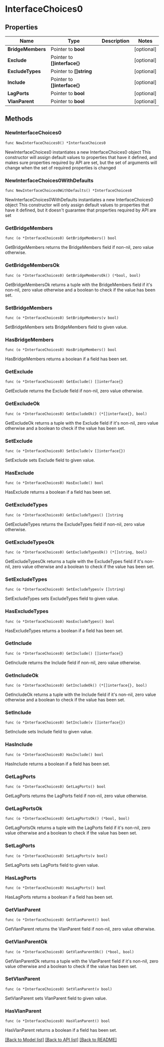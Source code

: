 # InterfaceChoices0

## Properties

Name | Type | Description | Notes
------------ | ------------- | ------------- | -------------
**BridgeMembers** | Pointer to **bool** |  | [optional] 
**Exclude** | Pointer to **[]interface{}** |  | [optional] 
**ExcludeTypes** | Pointer to **[]string** |  | [optional] 
**Include** | Pointer to **[]interface{}** |  | [optional] 
**LagPorts** | Pointer to **bool** |  | [optional] 
**VlanParent** | Pointer to **bool** |  | [optional] 

## Methods

### NewInterfaceChoices0

`func NewInterfaceChoices0() *InterfaceChoices0`

NewInterfaceChoices0 instantiates a new InterfaceChoices0 object
This constructor will assign default values to properties that have it defined,
and makes sure properties required by API are set, but the set of arguments
will change when the set of required properties is changed

### NewInterfaceChoices0WithDefaults

`func NewInterfaceChoices0WithDefaults() *InterfaceChoices0`

NewInterfaceChoices0WithDefaults instantiates a new InterfaceChoices0 object
This constructor will only assign default values to properties that have it defined,
but it doesn't guarantee that properties required by API are set

### GetBridgeMembers

`func (o *InterfaceChoices0) GetBridgeMembers() bool`

GetBridgeMembers returns the BridgeMembers field if non-nil, zero value otherwise.

### GetBridgeMembersOk

`func (o *InterfaceChoices0) GetBridgeMembersOk() (*bool, bool)`

GetBridgeMembersOk returns a tuple with the BridgeMembers field if it's non-nil, zero value otherwise
and a boolean to check if the value has been set.

### SetBridgeMembers

`func (o *InterfaceChoices0) SetBridgeMembers(v bool)`

SetBridgeMembers sets BridgeMembers field to given value.

### HasBridgeMembers

`func (o *InterfaceChoices0) HasBridgeMembers() bool`

HasBridgeMembers returns a boolean if a field has been set.

### GetExclude

`func (o *InterfaceChoices0) GetExclude() []interface{}`

GetExclude returns the Exclude field if non-nil, zero value otherwise.

### GetExcludeOk

`func (o *InterfaceChoices0) GetExcludeOk() (*[]interface{}, bool)`

GetExcludeOk returns a tuple with the Exclude field if it's non-nil, zero value otherwise
and a boolean to check if the value has been set.

### SetExclude

`func (o *InterfaceChoices0) SetExclude(v []interface{})`

SetExclude sets Exclude field to given value.

### HasExclude

`func (o *InterfaceChoices0) HasExclude() bool`

HasExclude returns a boolean if a field has been set.

### GetExcludeTypes

`func (o *InterfaceChoices0) GetExcludeTypes() []string`

GetExcludeTypes returns the ExcludeTypes field if non-nil, zero value otherwise.

### GetExcludeTypesOk

`func (o *InterfaceChoices0) GetExcludeTypesOk() (*[]string, bool)`

GetExcludeTypesOk returns a tuple with the ExcludeTypes field if it's non-nil, zero value otherwise
and a boolean to check if the value has been set.

### SetExcludeTypes

`func (o *InterfaceChoices0) SetExcludeTypes(v []string)`

SetExcludeTypes sets ExcludeTypes field to given value.

### HasExcludeTypes

`func (o *InterfaceChoices0) HasExcludeTypes() bool`

HasExcludeTypes returns a boolean if a field has been set.

### GetInclude

`func (o *InterfaceChoices0) GetInclude() []interface{}`

GetInclude returns the Include field if non-nil, zero value otherwise.

### GetIncludeOk

`func (o *InterfaceChoices0) GetIncludeOk() (*[]interface{}, bool)`

GetIncludeOk returns a tuple with the Include field if it's non-nil, zero value otherwise
and a boolean to check if the value has been set.

### SetInclude

`func (o *InterfaceChoices0) SetInclude(v []interface{})`

SetInclude sets Include field to given value.

### HasInclude

`func (o *InterfaceChoices0) HasInclude() bool`

HasInclude returns a boolean if a field has been set.

### GetLagPorts

`func (o *InterfaceChoices0) GetLagPorts() bool`

GetLagPorts returns the LagPorts field if non-nil, zero value otherwise.

### GetLagPortsOk

`func (o *InterfaceChoices0) GetLagPortsOk() (*bool, bool)`

GetLagPortsOk returns a tuple with the LagPorts field if it's non-nil, zero value otherwise
and a boolean to check if the value has been set.

### SetLagPorts

`func (o *InterfaceChoices0) SetLagPorts(v bool)`

SetLagPorts sets LagPorts field to given value.

### HasLagPorts

`func (o *InterfaceChoices0) HasLagPorts() bool`

HasLagPorts returns a boolean if a field has been set.

### GetVlanParent

`func (o *InterfaceChoices0) GetVlanParent() bool`

GetVlanParent returns the VlanParent field if non-nil, zero value otherwise.

### GetVlanParentOk

`func (o *InterfaceChoices0) GetVlanParentOk() (*bool, bool)`

GetVlanParentOk returns a tuple with the VlanParent field if it's non-nil, zero value otherwise
and a boolean to check if the value has been set.

### SetVlanParent

`func (o *InterfaceChoices0) SetVlanParent(v bool)`

SetVlanParent sets VlanParent field to given value.

### HasVlanParent

`func (o *InterfaceChoices0) HasVlanParent() bool`

HasVlanParent returns a boolean if a field has been set.


[[Back to Model list]](../README.md#documentation-for-models) [[Back to API list]](../README.md#documentation-for-api-endpoints) [[Back to README]](../README.md)


